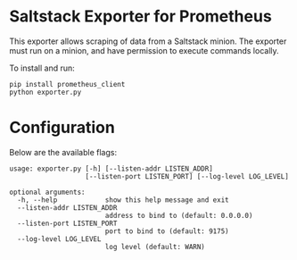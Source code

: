 # Saltstack Exporter for Prometheus
This exporter allows scraping of data from a Saltstack minion.
The exporter must run on a minion, and have permission to execute commands locally.

To install and run:

```shell
pip install prometheus_client
python exporter.py
```

# Configuration
Below are the available flags:

```shell
usage: exporter.py [-h] [--listen-addr LISTEN_ADDR]
                   [--listen-port LISTEN_PORT] [--log-level LOG_LEVEL]

optional arguments:
  -h, --help            show this help message and exit
  --listen-addr LISTEN_ADDR
                        address to bind to (default: 0.0.0.0)
  --listen-port LISTEN_PORT
                        port to bind to (default: 9175)
  --log-level LOG_LEVEL
                        log level (default: WARN)
```


